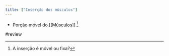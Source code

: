 ```yaml
---
title: ["Inserção dos músculos"]
---
```

+ Porção móvel do [[Músculos]] [^412931]

[^412931]: A inserção é móvel ou fixa?


#review 